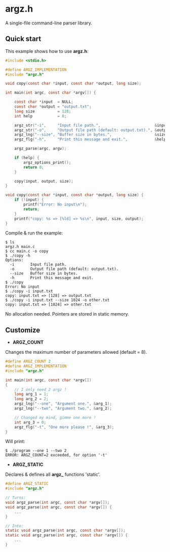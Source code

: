 # argz.h

A single-file command-line parser library.

## Quick start

This example shows how to use **argz.h**:

```c
#include <stdio.h>

#define ARGZ_IMPLEMENTATION
#include "argz.h"

void copy(const char *input, const char *output, long size);

int main(int argc, const char *argv[]) {

    const char *input  = NULL;
    const char *output = "output.txt";
    long size          = 128;
    int help           = 0;

    argz_str("-i",     "Input file path.",                        &input);
    argz_str("-o",     "Output file path (default: output.txt).", &output);
    argz_lng("--size", "Buffer size in bytes.",                   &size);
    argz_flg("-h",     "Print this message and exit.",            &help);

    argz_parse(argc, argv);

    if (help) {
        argz_options_print();
        return 0;
    }

    copy(input, output, size);
}

void copy(const char *input, const char *output, long size) {
    if (!input) {
        printf("Error: No input\n");
        return;
    }
    printf("copy: %s => [%ld] => %s\n", input, size, output);
}
```

Compile & run the example:

```console
$ ls
argz.h main.c
$ cc main.c -o copy
$ ./copy -h
Options:
  -i       Input file path.
  -o       Output file path (default: output.txt).
  --size   Buffer size in bytes.
  -h       Print this message and exit.
$ ./copy
Error: No input
$ ./copy -i input.txt
copy: input.txt => [128] => output.txt
$ ./copy -i input.txt --size 1024 -o other.txt
copy: input.txt => [1024] => other.txt
```

No allocation needed. Pointers are stored in static memory.

## Customize

- **ARGZ_COUNT**

Changes the maximum number of parameters allowed (default = 8).

```c
#define ARGZ_COUNT 2
#define ARGZ_IMPLEMENTATION
#include "argz.h"

int main(int argc, const char *argv[])
{
    // I only need 2 argz !
    long arg_1 = 1;
    long arg_2 = 2;
    argz_lng("--one", "Argument one.", &arg_1);
    argz_lng("--two", "Argument two.", &arg_2);

    // Changed my mind, gimme one more !
    int arg_3 = 0;
    argz_flg("-t", "One more please !", &arg_3);
}
```

Will print:

```console
$ ./program --one 1 --two 2
ERROR: ARGZ_COUNT=2 exceeded, for option '-t'
```

- **ARGZ_STATIC**

Declares & defines all **argz\_** functions 'static'.

```c
#define ARGZ_STATIC
#include "argz.h"

// Turns:
void argz_parse(int argc, const char *argv[]);
void argz_parse(int argc, const char *argv[]) {
    ...
}

// Into:
static void argz_parse(int argc, const char *argv[]);
static void argz_parse(int argc, const char *argv[]) {
    ...
}
```
